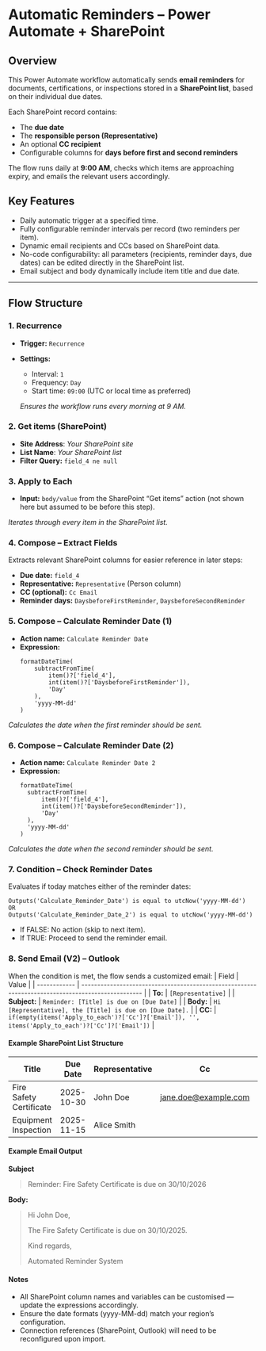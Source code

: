 # Automatic Reminders – Power Automate + SharePoint

## Overview
This Power Automate workflow automatically sends **email reminders** for documents, certifications, or inspections stored in a **SharePoint list**, based on their individual due dates.  

Each SharePoint record contains:
- The **due date**
- The **responsible person (Representative)**
- An optional **CC recipient**
- Configurable columns for **days before first and second reminders**

The flow runs daily at **9:00 AM**, checks which items are approaching expiry, and emails the relevant users accordingly.

## Key Features
- Daily automatic trigger at a specified time.  
- Fully configurable reminder intervals per record (two reminders per item).  
- Dynamic email recipients and CCs based on SharePoint data.  
- No-code configurability: all parameters (recipients, reminder days, due dates) can be edited directly in the SharePoint list.  
- Email subject and body dynamically include item title and due date.  

---

## Flow Structure

### 1. **Recurrence**
- **Trigger:** `Recurrence`
- **Settings:**  
  - Interval: `1`  
  - Frequency: `Day`  
  - Start time: `09:00` (UTC or local time as preferred)
  
  *Ensures the workflow runs every morning at 9 AM.*

### 2. **Get items (SharePoint)**
- **Site Address**: *Your SharePoint site*
- **List Name**: *Your SharePoint list*
- **Filter Query:** `field_4 ne null`

### 3. **Apply to Each**
- **Input:** `body/value` from the SharePoint “Get items” action (not shown here but assumed to be before this step).  

*Iterates through every item in the SharePoint list.*

### 4. **Compose – Extract Fields**
Extracts relevant SharePoint columns for easier reference in later steps:
- **Due date:** `field_4`  
- **Representative:** `Representative` (Person column)  
- **CC (optional):** `Cc Email`  
- **Reminder days:** `DaysbeforeFirstReminder`, `DaysbeforeSecondReminder`

### 5. **Compose – Calculate Reminder Date (1)**
- **Action name:** `Calculate Reminder Date`  
- **Expression:**
  ```text
  formatDateTime(
      subtractFromTime(
          item()?['field_4'],
          int(item()?['DaysbeforeFirstReminder']),
          'Day'
      ),
      'yyyy-MM-dd'
  )

*Calculates the date when the first reminder should be sent.*

### 6. **Compose – Calculate Reminder Date (2)**
- **Action name:** `Calculate Reminder Date 2`  
- **Expression:**
  ```text
  formatDateTime(
    subtractFromTime(
        item()?['field_4'],
        int(item()?['DaysbeforeSecondReminder']),
        'Day'
    ),
    'yyyy-MM-dd'
  )
  ```
*Calculates the date when the second reminder should be sent.*

### 7. **Condition – Check Reminder Dates**
Evaluates if today matches either of the reminder dates:
  ```text
  Outputs('Calculate_Reminder_Date') is equal to utcNow('yyyy-MM-dd')
  OR
  Outputs('Calculate_Reminder_Date_2') is equal to utcNow('yyyy-MM-dd')
  ```
- If FALSE: No action (skip to next item).
- If TRUE: Proceed to send the reminder email.

### 8. **Send Email (V2) – Outlook**
When the condition is met, the flow sends a customized email:
| Field        | Value                                                                                             |
| ------------ | ------------------------------------------------------------------------------------------------- |
| **To:**      | `[Representative]`                                                               |
| **Subject:** | `Reminder: [Title] is due on [Due Date]`                                                          |
| **Body:**    | `Hi [Representative], the [Title] is due on [Due Date].`                                          |
| **CC:**      | `if(empty(items('Apply_to_each')?['Cc']?['Email']), '', items('Apply_to_each')?['Cc']?['Email'])` |

#### Example SharePoint List Structure
| Title                   | Due Date   | Representative | Cc                                                  | DaysbeforeFirstReminder | DaysbeforeSecondReminder |
| ----------------------- | ---------- | -------------- | --------------------------------------------------- | ----------------------- | ------------------------ |
| Fire Safety Certificate | 2025-10-30 | John Doe       | [jane.doe@example.com](mailto:jane.doe@example.com) | 90                      | 30                       |
| Equipment Inspection    | 2025-11-15 | Alice Smith    |                                                     | 60                      | 15                       |

#### Example Email Output
**Subject**
> Reminder: Fire Safety Certificate is due on 30/10/2026

**Body:**
> Hi John Doe,
> 
> The Fire Safety Certificate is due on 30/10/2025.
>
> Kind regards,
> 
> Automated Reminder System

#### Notes
- All SharePoint column names and variables can be customised — update the expressions accordingly.
- Ensure the date formats (yyyy-MM-dd) match your region’s configuration.
- Connection references (SharePoint, Outlook) will need to be reconfigured upon import.
